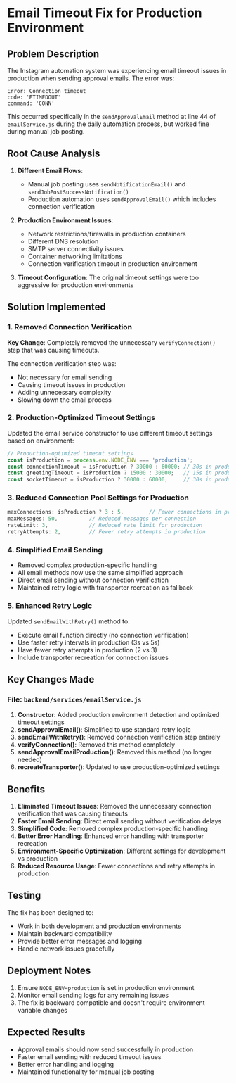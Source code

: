 # Email Timeout Fix for Production Environment

## Problem Description

The Instagram automation system was experiencing email timeout issues in production when sending approval emails. The error was:

```
Error: Connection timeout
code: 'ETIMEDOUT'
command: 'CONN'
```

This occurred specifically in the `sendApprovalEmail` method at line 44 of `emailService.js` during the daily automation process, but worked fine during manual job posting.

## Root Cause Analysis

1. **Different Email Flows**: 
   - Manual job posting uses `sendNotificationEmail()` and `sendJobPostSuccessNotification()`
   - Production automation uses `sendApprovalEmail()` which includes connection verification

2. **Production Environment Issues**:
   - Network restrictions/firewalls in production containers
   - Different DNS resolution
   - SMTP server connectivity issues
   - Container networking limitations
   - Connection verification timeout in production environment

3. **Timeout Configuration**: The original timeout settings were too aggressive for production environments

## Solution Implemented

### 1. Removed Connection Verification

**Key Change**: Completely removed the unnecessary `verifyConnection()` step that was causing timeouts.

The connection verification step was:
- Not necessary for email sending
- Causing timeout issues in production
- Adding unnecessary complexity
- Slowing down the email process

### 2. Production-Optimized Timeout Settings

Updated the email service constructor to use different timeout settings based on environment:

```javascript
// Production-optimized timeout settings
const isProduction = process.env.NODE_ENV === 'production';
const connectionTimeout = isProduction ? 30000 : 60000; // 30s in production, 60s in dev
const greetingTimeout = isProduction ? 15000 : 30000;   // 15s in production, 30s in dev
const socketTimeout = isProduction ? 30000 : 60000;     // 30s in production, 60s in dev
```

### 3. Reduced Connection Pool Settings for Production

```javascript
maxConnections: isProduction ? 3 : 5,        // Fewer connections in production
maxMessages: 50,          // Reduced messages per connection
rateLimit: 3,             // Reduced rate limit for production
retryAttempts: 2,         // Fewer retry attempts in production
```

### 4. Simplified Email Sending

- Removed complex production-specific handling
- All email methods now use the same simplified approach
- Direct email sending without connection verification
- Maintained retry logic with transporter recreation as fallback

### 5. Enhanced Retry Logic

Updated `sendEmailWithRetry()` method to:

- Execute email function directly (no connection verification)
- Use faster retry intervals in production (3s vs 5s)
- Have fewer retry attempts in production (2 vs 3)
- Include transporter recreation for connection issues

## Key Changes Made

### File: `backend/services/emailService.js`

1. **Constructor**: Added production environment detection and optimized timeout settings
2. **sendApprovalEmail()**: Simplified to use standard retry logic
3. **sendEmailWithRetry()**: Removed connection verification step entirely
4. **verifyConnection()**: Removed this method completely
5. **sendApprovalEmailProduction()**: Removed this method (no longer needed)
6. **recreateTransporter()**: Updated to use production-optimized settings

## Benefits

1. **Eliminated Timeout Issues**: Removed the unnecessary connection verification that was causing timeouts
2. **Faster Email Sending**: Direct email sending without verification delays
3. **Simplified Code**: Removed complex production-specific handling
4. **Better Error Handling**: Enhanced error handling with transporter recreation
5. **Environment-Specific Optimization**: Different settings for development vs production
6. **Reduced Resource Usage**: Fewer connections and retry attempts in production

## Testing

The fix has been designed to:
- Work in both development and production environments
- Maintain backward compatibility
- Provide better error messages and logging
- Handle network issues gracefully

## Deployment Notes

1. Ensure `NODE_ENV=production` is set in production environment
2. Monitor email sending logs for any remaining issues
3. The fix is backward compatible and doesn't require environment variable changes

## Expected Results

- Approval emails should now send successfully in production
- Faster email sending with reduced timeout issues
- Better error handling and logging
- Maintained functionality for manual job posting